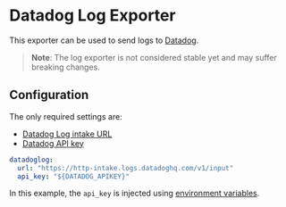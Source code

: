 # Datadog Log Exporter

This exporter can be used to send logs to [Datadog](https://datadoghq.com).

> **Note**: The log exporter is not considered stable yet and may suffer breaking changes.

## Configuration

The only required settings are:
- [Datadog Log intake URL](https://docs.datadoghq.com/api/latest/logs/#send-logs)
- [Datadog API key](https://app.datadoghq.com/account/settings#api)

```yaml
datadoglog:
  url: "https://http-intake.logs.datadoghq.com/v1/input"
  api_key: "${DATADOG_APIKEY}"
```

In this example, the `api_key` is injected using [environment variables](https://opentelemetry.io/docs/collector/configuration/#configuration-environment-variables).
